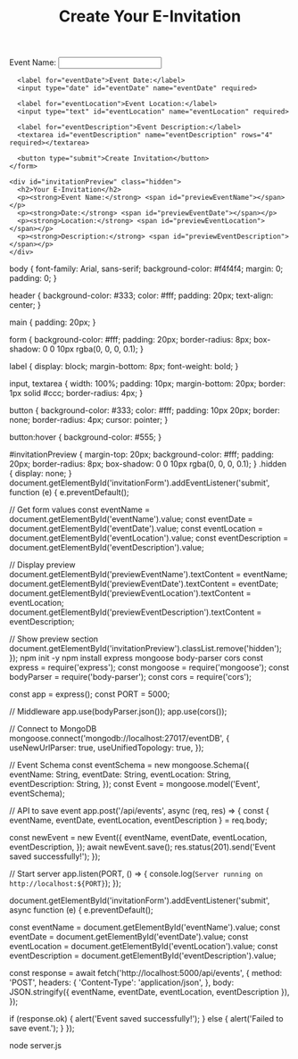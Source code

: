 <!DOCTYPE html>
<html lang="en">
<head>
  <meta charset="UTF-8">
  <meta name="viewport" content="width=device-width, initial-scale=1.0">
  <title>E-Invitation Maker</title>
  <link rel="stylesheet" href="styles.css">
</head>
<body>
  <header>
    <h1>Create Your E-Invitation</h1>
  </header>
  <main>
    <form id="invitationForm">
      <label for="eventName">Event Name:</label>
      <input type="text" id="eventName" name="eventName" required>

      <label for="eventDate">Event Date:</label>
      <input type="date" id="eventDate" name="eventDate" required>

      <label for="eventLocation">Event Location:</label>
      <input type="text" id="eventLocation" name="eventLocation" required>

      <label for="eventDescription">Event Description:</label>
      <textarea id="eventDescription" name="eventDescription" rows="4" required></textarea>

      <button type="submit">Create Invitation</button>
    </form>

    <div id="invitationPreview" class="hidden">
      <h2>Your E-Invitation</h2>
      <p><strong>Event Name:</strong> <span id="previewEventName"></span></p>
      <p><strong>Date:</strong> <span id="previewEventDate"></span></p>
      <p><strong>Location:</strong> <span id="previewEventLocation"></span></p>
      <p><strong>Description:</strong> <span id="previewEventDescription"></span></p>
    </div>
  </main>
  <script src="script.js"></script>
</body>
</html>
body {
  font-family: Arial, sans-serif;
  background-color: #f4f4f4;
  margin: 0;
  padding: 0;
}

header {
  background-color: #333;
  color: #fff;
  padding: 20px;
  text-align: center;
}

main {
  padding: 20px;
}

form {
  background-color: #fff;
  padding: 20px;
  border-radius: 8px;
  box-shadow: 0 0 10px rgba(0, 0, 0, 0.1);
}

label {
  display: block;
  margin-bottom: 8px;
  font-weight: bold;
}

input, textarea {
  width: 100%;
  padding: 10px;
  margin-bottom: 20px;
  border: 1px solid #ccc;
  border-radius: 4px;
}

button {
  background-color: #333;
  color: #fff;
  padding: 10px 20px;
  border: none;
  border-radius: 4px;
  cursor: pointer;
}

button:hover {
  background-color: #555;
}

#invitationPreview {
  margin-top: 20px;
  background-color: #fff;
  padding: 20px;
  border-radius: 8px;
  box-shadow: 0 0 10px rgba(0, 0, 0, 0.1);
}
.hidden {
  display: none;
}
document.getElementById('invitationForm').addEventListener('submit', function (e) {
  e.preventDefault();

  // Get form values
  const eventName = document.getElementById('eventName').value;
  const eventDate = document.getElementById('eventDate').value;
  const eventLocation = document.getElementById('eventLocation').value;
  const eventDescription = document.getElementById('eventDescription').value;

  // Display preview
  document.getElementById('previewEventName').textContent = eventName;
  document.getElementById('previewEventDate').textContent = eventDate;
  document.getElementById('previewEventLocation').textContent = eventLocation;
  document.getElementById('previewEventDescription').textContent = eventDescription;

  // Show preview section
  document.getElementById('invitationPreview').classList.remove('hidden');
});
npm init -y
npm install express mongoose body-parser cors
const express = require('express');
const mongoose = require('mongoose');
const bodyParser = require('body-parser');
const cors = require('cors');

const app = express();
const PORT = 5000;

// Middleware
app.use(bodyParser.json());
app.use(cors());

// Connect to MongoDB
mongoose.connect('mongodb://localhost:27017/eventDB', {
  useNewUrlParser: true,
  useUnifiedTopology: true,
});

// Event Schema
const eventSchema = new mongoose.Schema({
  eventName: String,
  eventDate: String,
  eventLocation: String,
  eventDescription: String,
});
const Event = mongoose.model('Event', eventSchema);

// API to save event
app.post('/api/events', async (req, res) => {
  const { eventName, eventDate, eventLocation, eventDescription } = req.body;

  const newEvent = new Event({
    eventName,
    eventDate,
    eventLocation,
    eventDescription,
  });
  await newEvent.save();
  res.status(201).send('Event saved successfully!');
});

// Start server
app.listen(PORT, () => {
  console.log(`Server running on http://localhost:${PORT}`);
});

document.getElementById('invitationForm').addEventListener('submit', async function (e) {
  e.preventDefault();

  const eventName = document.getElementById('eventName').value;
  const eventDate = document.getElementById('eventDate').value;
  const eventLocation = document.getElementById('eventLocation').value;
  const eventDescription = document.getElementById('eventDescription').value;

  const response = await fetch('http://localhost:5000/api/events', {
    method: 'POST',
    headers: {
      'Content-Type': 'application/json',
    },
    body: JSON.stringify({ eventName, eventDate, eventLocation, eventDescription }),
  });

  if (response.ok) {
    alert('Event saved successfully!');
  } else {
    alert('Failed to save event.');
  }
});


node server.js
